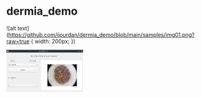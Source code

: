 # dermia_demo


![alt text](https://github.com/ijourdan/dermia_demo/blob/main/samples/img01.png?raw=true { width: 200px; })

<img src="samples/img01.png" alt="drawing" width="200"/>

